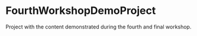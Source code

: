 # FourthWorkshopDemoProject
 Project with the content demonstrated during the fourth and final workshop.
